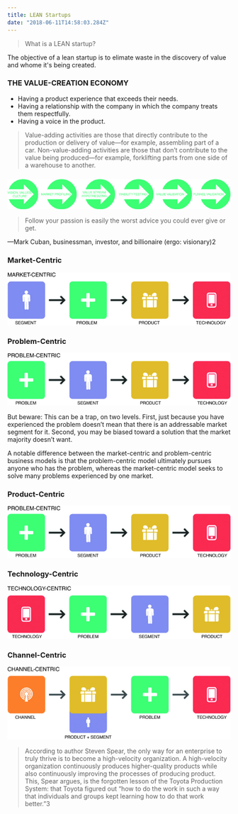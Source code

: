 ```yaml
---
title: LEAN Startups
date: "2018-06-11T14:58:03.284Z"
---
```


>What is a LEAN startup?

The objective of a lean startup is to elimate waste in the discovery of value and whome it's being created.


### THE VALUE-CREATION ECONOMY

- Having a product experience that exceeds their needs.
- Having a relationship with the company in which the company treats them respectfully.
- Having a voice in the product.


> Value-adding activities are those that directly contribute to the production or delivery of value—for example, assembling part of a car. Non-value-adding activities are those that don’t contribute to the value being produced—for example, forklifting parts from one side of a warehouse to another.


### 

![Flow](flow.jpg)

>Follow your passion is easily the worst advice you could ever give or get.

—Mark Cuban, businessman, investor, and billionaire (ergo: visionary)2


### Market-Centric

![Market-Centric](market-centric.jpg)


### Problem-Centric

![Problem-Centric](problem-centric.jpg)

But beware: This can be a trap, on two levels. First, just because you have experienced the problem doesn’t mean that there is an addressable market segment for it. Second, you may be biased toward a solution that the market majority doesn’t want.

A notable difference between the market-centric and problem-centric business models is that the problem-centric model ultimately pursues anyone who has the problem, whereas the market-centric model seeks to solve many problems experienced by one market.

### Product-Centric

![Product-Centric](problem-centric.jpg)


### Technology-Centric 

![Technology-Centric](technology-centric.jpg)


### Channel-Centric 

![Channel-Centric](channel-centric.jpg)


>According to author Steven Spear, the only way for an enterprise to truly thrive is to become a high-velocity organization. A high-velocity organization continuously produces higher-quality products while also continuously improving the processes of producing product. This, Spear argues, is the forgotten lesson of the Toyota Production System: that Toyota figured out “how to do the work in such a way that individuals and groups kept learning how to do that work better.”3


